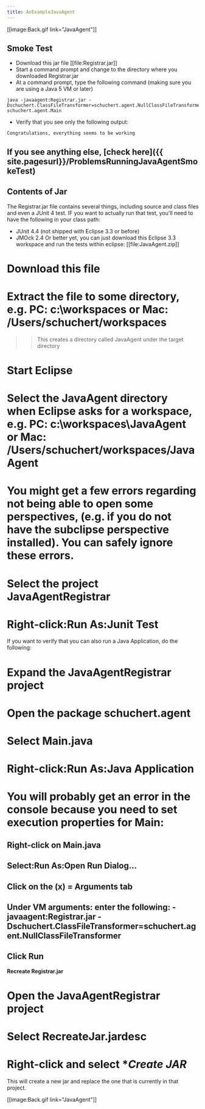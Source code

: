 ```yaml
---
title: AnExampleJavaAgent
---
```

[[image:Back.gif link="JavaAgent"]]
## Smoke Test
* Download this jar file [[file:Registrar.jar]]
* Start a command prompt and change to the directory where you downloaded Registrar.jar
* At a command prompt, type the following command (making sure you are using a Java 5 VM or later)
```terminal
java -javaagent:Registrar.jar -Dschuchert.ClassFileTransformer=schuchert.agent.NullClassFileTransformer schuchert.agent.Main
```
* Verify that you see only the following output:
```terminal
Congratulations, everything seems to be working
```

If you see anything else, [check here]({{ site.pagesurl}}/ProblemsRunningJavaAgentSmokeTest)
----
## Contents of Jar
The Registrar.jar file contains several things, including source and class files and even a JUnit 4 test. IF you want to actually run that test, you'll need to have the following in your class path:
* JUnit 4.4 (not shipped with Eclipse 3.3 or before)
* JMOck 2.4
Or better yet, you can just download this Eclipse 3.3 workspace and run the tests within eclipse: [[file:JavaAgent.zip]]
# Download this file
# Extract the file to some directory, e.g. PC: **c:\workspaces** or Mac: **/Users/schuchert/workspaces**
>> This creates a directory called JavaAgent under the target directory
# Start Eclipse
# Select the JavaAgent directory when Eclipse asks for a workspace, e.g. PC: **c:\workspaces\JavaAgent** or Mac: **/Users/schuchert/workspaces/JavaAgent**
# You might get a few errors regarding not being able to open some perspectives, (e.g. if you do not have the subclipse perspective installed). You can safely ignore these errors.
# Select the project JavaAgentRegistrar
# Right-click:Run As:Junit Test

If you want to verify that you can also run a Java Application, do the following:
# Expand the **JavaAgentRegistrar** project
# Open the package **schuchert.agent**
# Select **Main.java**
# Right-click:Run As:Java Application
# You will probably get an error in the console because you need to set execution properties for Main:
## Right-click on **Main.java**
## Select:Run As:Open Run Dialog...
## Click on the **(x) = Arguments tab**
## **Under VM arguments:** enter the following: -javaagent:Registrar.jar -Dschuchert.ClassFileTransformer=schuchert.agent.NullClassFileTransformer
## Click **Run**

**Recreate Registrar.jar**
# Open the **JavaAgentRegistrar** project
# Select **RecreateJar.jardesc**
# Right-click and select **Create JAR*
This will create a new jar and replace the one that is currently in that project.

[[image:Back.gif link="JavaAgent"]]

